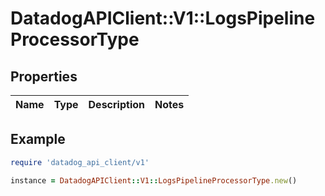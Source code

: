 # DatadogAPIClient::V1::LogsPipelineProcessorType

## Properties

| Name | Type | Description | Notes |
| ---- | ---- | ----------- | ----- |

## Example

```ruby
require 'datadog_api_client/v1'

instance = DatadogAPIClient::V1::LogsPipelineProcessorType.new()
```

